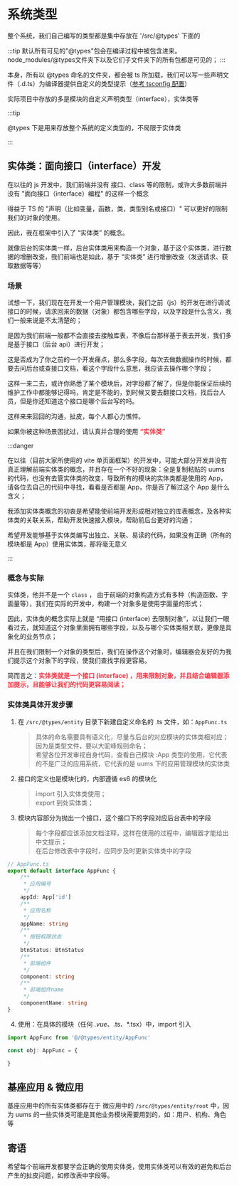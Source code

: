 # 系统类型

整个系统，我们自己编写的类型都是集中存放在 '/src/@types' 下面的

:::tip
默认所有可见的"@types"包会在编译过程中被包含进来。 node_modules/@types文件夹下以及它们子文件夹下的所有包都是可见的； 
:::

本身，所有以 @types 命名的文件夹，都会被 ts 所加载，我们可以写一些声明文件（.d.ts）为编译器提供自定义的类型提示（[参考 tsconfig 配置](https://www.tslang.cn/docs/handbook/tsconfig-json.html)）

实际项目中存放的多是模块的自定义声明类型（interface），实体类等

:::tip

@types 下是用来存放整个系统的定义类型的，不局限于实体类

:::

## 实体类：面向接口（interface）开发

在以往的 js 开发中，我们前端并没有 接口、class 等的限制，或许大多数前端并没有 "面向接口（interface）编程" 的这样一个概念

得益于 TS 的 "声明（比如变量，函数，类，类型别名或接口）" 可以更好的限制我们的对象的使用。

因此，我在框架中引入了 “实体类” 的概念。

就像后台的实体类一样，后台实体类用来构造一个对象，基于这个实体类，进行数据的增删改查，我们前端也是如此，基于 “实体类” 进行增删改查（发送请求、获取数据等等）

### 场景

试想一下，我们现在在开发一个用户管理模块，我们之前（js）的开发在进行调试接口的时候，请求回来的数据（对象）都包含哪些字段，以及字段是什么含义，我们一般来说是不太清楚的；

是因为我们前端一般都不会直接去接触库表，不像后台那样基于表去开发，我们多是基于接口（后台 api）进行开发；

这是否成为了你之前的一个开发痛点，那么多字段，每次去做数据操作的时候，都要去问后台或查接口文档，看这个字段什么意思，我应该去操作哪个字段；

这样一来二去，或许你熟悉了某个模块后，对字段都了解了，但是你能保证后续的维护工作中都能够记得吗，肯定是不能的，到时候又要去翻接口文档，找后台人员，但是你还知道这个接口是哪个后台写的吗。

这样来来回回的沟通，扯皮，每个人都心力憔悴。

如果你被这种场景困扰过，请认真并合理的使用 <strong style="color: #ff3040; ">“实体类”</strong>

:::danger

在以往（目前大家所使用的 vite 单页面框架）的开发中，可能大部分开发并没有真正理解前端实体类的概念，并且存在一个不好的现象：全是复制粘贴的 uums 的代码，也没有去管实体类的改变，导致所有的模块的实体类都是使用的 App，请各位去自己的代码中寻找，看看是否都是 App，你是否了解过这个 App 是什么含义；

我添加实体类概念的初衷是希望能使前端开发形成相对独立的库表概念，及各种实体类的关联关系，帮助开发快速接入模块，帮助前后台更好的沟通；

希望开发能够基于实体类编写出独立、关联、易读的代码，如果没有正确（所有的模块都是 App）使用实体类，那将毫无意义

:::

### 概念与实际

实体类，他并不是一个 `class` ， 由于前端的对象构造方式有多种（构造函数、字面量等），我们在实际的开发中，构建一个对象多是使用字面量的形式；

因此，实体类的概念实际上就是 “用接口 (interface) 去限制对象”，以让我们一眼看过去，就知道这个对象里面拥有哪些字段，以及与哪个实体类相关联，更像是具象化的业务节点；

并且在我们限制一个对象的类型后，我们在操作这个对象时，编辑器会友好的为我们提示这个对象下的字段，使我们查找字段更容易。

简而言之：<strong style="color: #ff3040; ">实体类就是一个接口 (interface) ，用来限制对象，并且结合编辑器添加提示，且能够让我们的代码更容易阅读；</strong>

### 实体类具体开发步骤

1. 在 `/src/@types/entity` 目录下新建自定义命名的 .ts 文件，如：`AppFunc.ts`
    > 具体的命名需要具有语义化，尽量与后台的对应模块的实体类相对应；<br/>
    > 因为是类型文件，要以大驼峰规则命名；<br/>
    > 希望各位开发审视自身代码，查看自己模块 :App 类型的使用，它代表的不是广泛的应用系统，它代表的是 uums 下的应用管理模块的实体类

2. 接口的定义也是模块化的，内部遵循 es6 的模块化
    > import 引入实体类使用；<br/>
    > export 到处实体类；

3. 模块内容部分为抛出一个接口，这个接口下的字段对应后台表中的字段
    > 每个字段都应该添加文档注释，这样在使用的过程中，编辑器才能给出中文提示；<br/>
    > 在后台修改表中字段时，应同步及时更新实体类中的字段

```ts
// AppFunc.ts
export default interface AppFunc {
    /**
     * 应用编号
     */
    appId: App['id']
    /**
     * 应用名称
     */
    appName: string
    /**
     * 按钮权限状态
     */
    btnStatus: BtnStatus
    /**
     * 前端组件
     */
    component: string
    /**
     * 前端组件name
     */
    componentName: string
}
```

4. 使用：在具体的模块（任何 *.vue、*.ts、*.tsx）中，import 引入

```ts
import AppFunc from '@/@types/entity/AppFunc'

const obj: AppFunc = {

}

```

## 基座应用 & 微应用

基座应用中的所有实体类都存在于 微应用中的 `/src/@types/entity/root` 中，因为 uums 的一些实体类可能是其他业务模块需要用到的，如：用户、机构、角色等

## 寄语

希望每个前端开发都要学会正确的使用实体类，使用实体类可以有效的避免和后台产生的扯皮问题，如修改表中字段等。
